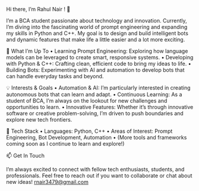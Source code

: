 Hi there, I’m Rahul Nair ! 👋

I’m a BCA student passionate about technology and innovation. Currently, I’m diving into the fascinating world of prompt engineering and expanding my skills in Python and C++. My goal is to design and build intelligent bots and dynamic features that make life a little easier and a lot more exciting.

🚀 What I’m Up To
	•	Learning Prompt Engineering: Exploring how language models can be leveraged to create smart, responsive systems.
	•	Developing with Python & C++: Crafting clean, efficient code to bring my ideas to life.
	•	Building Bots: Experimenting with AI and automation to develop bots that can handle everyday tasks and beyond.

💡 Interests & Goals
	•	Automation & AI: I’m particularly interested in creating autonomous bots that can learn and adapt.
	•	Continuous Learning: As a student of BCA, I’m always on the lookout for new challenges and opportunities to learn.
	•	Innovative Features: Whether it’s through innovative software or creative problem-solving, I’m driven to push boundaries and explore new tech frontiers.

🔧 Tech Stack
	•	Languages: Python, C++
	•	Areas of Interest: Prompt Engineering, Bot Development, Automation
	•	(More tools and frameworks coming soon as I continue to learn and explore!)

📫 Get In Touch

I’m always excited to connect with fellow tech enthusiasts, students, and professionals. Feel free to reach out if you want to collaborate or chat about new ideas!
rnair3479@gmail.com
